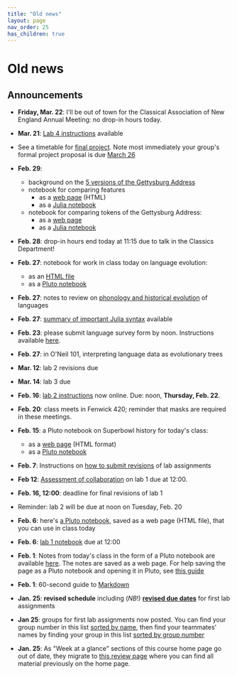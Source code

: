 ```yaml
---
title: "Old news"
layout: page
nav_order: 25
has_children: true
---
```




# Old news



## Announcements



- **Friday, Mar. 22**: I'll be out of town for the Classical Association of New England Annual Meeting: no drop-in hours today.
- **Mar. 21**: [Lab 4 instructions](./labs/lab4/) available
- See a timetable for [final project](../project/). Note most immediately your group's formal project proposal is due [March 26](../project/stage2/)
- **Feb. 29**: 
    - background on the [5 versions of the Gettysburg Address](https://www.abrahamlincolnonline.org/lincoln/speeches/gettysburg.htm#:~:text=There%20are%20five%20known%20copies,probably%20was%20the%20reading%20copy.)
    - notebook for comparing features
        - as a [web page](./classes/gburg-trees/feature-matrix.html) (HTML)
        - as a [Julia notebook](./classes/gburg-trees/feature-matrix.jl)
    - notebook for comparing tokens of the Gettysburg Address:
        - as a [web page](./classes/gburg-trees/gburgfeatures.html)
        - as a [Julia notebook](./classes/gburg-trees/gburgfeatures.jl)
- **Feb. 28**: drop-in hours end today at 11:15 due to talk in the Classics Department!
- **Feb. 27**: notebook for work in class today on language evolution:
    - as an [HTML file](./labs/lab3/lab-language.html)
    - as a [Pluto notebook](https://raw.githubusercontent.com/neelsmith/papyrus_to_pixels/main/pluto/lab-language.jl)
- **Feb. 27**: notes to review on [phonology and historical evolution](./labs/lab3/phonology) of languages
- **Feb. 27**: [summary of important Julia syntax](./julia/syntax.html) available
- **Feb. 23**: please submit language survey form by noon. Instructions available [here](./labs/lab3/dataform/).
- **Feb. 27**: in O'Neil 101, interpreting language data as evolutionary trees
- **Mar. 12**: lab 2 revisions due
- **Mar. 14**: lab 3 due

- **Feb. 16**: [lab 2 instructions](./labs/lab2/) now online. Due: noon, **Thursday, Feb. 22**.
- **Feb. 20**: class meets in Fenwick 420; reminder that masks are required in these meetings.

- **Feb. 15**: a Pluto notebook on Superbowl history for today's class:
    - as a [web page](./julia/superbowls.html) (HTML format)
    - as a [Pluto notebook](./julia/superbowls.jl)
- **Feb. 7**: Instructions on [how to submit revisions](./labs/revising/) of lab assignments
- **Feb 12**: [Assessment of collaboration](./labs/assessment1/) on lab 1 due at 12:00.
- **Feb. 16, 12:00**: deadline for final revisions of lab 1
- Reminder: lab 2 will be due at noon on Tuesday, Feb. 20
- **Feb. 6**: here's [a Pluto notebook](../julia/scaffolded.html), saved as a web page (HTML file), that you can use in class today
- **Feb. 6**: [lab 1 notebook](../labs/lab1/) due at 12:00
- **Feb. 1**: Notes from today's class in the form of a Pluto notebook are available [here](../julia/collections-intro.html).  The notes are saved as a web page.  For help saving the page as a Pluto notebook and opening it in Pluto, see [this guide](./julia/pluto/)
- **Feb. 1**: 60-second guide to [Markdown](https://commonmark.org/help/)
- **Jan. 25**: **revised schedule** including (*NB*!) [**revised due dates**](../duedates) for first lab assignments
- **Jan 25**:  groups for first lab assignments now posted. You can find your group number in this list [sorted by name](../labs/groups/groups-by-name), then find your teammates' names by finding your group in this list [sorted by group number](../labs/groups/groups-by-num)
- **Jan. 25**: As "Week at a glance" sections of this course home page go out of date, they migrate to [this review page](../previous/) where you can find all material previously on the home page.
